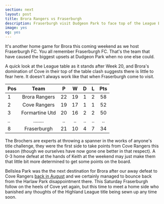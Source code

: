 ```yaml
---
section: next
layout: post
title: Brora Rangers vs Fraserburgh
description: Fraserburgh visit Dudgeon Park to face top of the League Brora Rangers. The Broch have a habit of putting a dent in the Champions points total ...
image: yes
og: yes
---
```

It's another home game for Brora this coming weekend as we host Fraserburgh FC. You all remember Fraserburgh FC. That's the team that have caused the biggest upsets at Dudgeon Park when no one else could.

A quick look at the League table as it stands after Week 20, and Brora's domination of Cove in their top of the table clash suggests there is little to fear here. It doesn't always work like that when Fraserburgh come to visit.

|Pos|Team|P|W|D|L|Pts|
|---|:---:|:---:|:---:|:---:|:---:|:---:|
| 1 | Brora Rangers | 22 | 19 | 1 | 2 | 58 |
| 2 | Cove Rangers | 19 | 17 | 1 | 1 | 52 |
| 3 | Formartine Utd | 20 | 16 | 2 | 2 | 50 |
| .. | ........| .. | .. | .. | .. | .. |
| 8 | Fraserburgh | 21 | 10 | 4 | 7 | 34 |


The Brochers are experts at throwing a spanner in the works of anyone's title challenge, they were the first side to take points from Cove Rangers this season (though we ourselves have now gone one better in that respect). A 0-3 home defeat at the hands of Keith at the weekend may just make them that little bit more determined to get some points on the board.

Bellslea Park was the the next destination for Brora after our away defeat to Cove Rangers [back in August](/2015/08/30/fraserburgh-away-report.html) and we certainly managed to bounce back from the Harlaw Park disappointment there. This Saturday Fraserburgh follow on the heels of Cove yet again, but this time to meet a home side who banished any thoughts of the Highland League title being sewn up any time soon.

